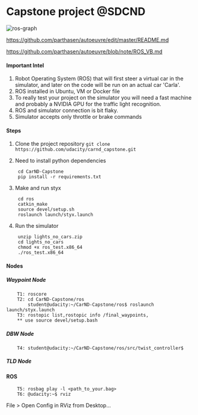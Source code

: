 # Capstone project @SDCND

![ros-graph](https://github.com/parthasen/autoeuvre/blob/master/imgs/final-project-ros-graph-v2.png)

https://github.com/parthasen/autoeuvre/edit/master/README.md

https://github.com/parthasen/autoeuvre/blob/note/ROS_VB.md

#### Important Intel
1. Robot Operating System (ROS) that will first steer a virtual car in the simulator, and later on the code will be run on an actual car 'Carla'. 
2. ROS installed in Ubuntu, VM or Docker file
3. To really test your project on the simulator you will need a fast machine and probably a NVIDIA GPU for the traffic light recognition.
4. ROS and simulator connection is bit  flaky.
5. Simulator accepts only throttle or brake commands 


#### Steps

1. Clone the project repository `git clone https://github.com/udacity/carnd_capstone.git`
2. Need to install python dependencies 

        cd CarND-Capstone
        pip install -r requirements.txt
3. Make and run styx

        cd ros
        catkin_make
        source devel/setup.sh
        roslaunch launch/styx.launch
4. Run the simulator

        unzip lights_no_cars.zip
        cd lights_no_cars
        chmod +x ros_test.x86_64
        ./ros_test.x86_64
#### Nodes
##### Waypoint Node
        T1: roscore
        T2: cd CarND-Capstone/ros
            student@udacity:~/CarND-Capstone/ros$ roslaunch launch/styx.launch
        T3: rostopic list,rostopic info /final_waypoints,
        ** use source devel/setup.bash

##### DBW Node

        T4: student@udacity:~/CarND-Capstone/ros/src/twist_controller$

##### TLD Node

#### ROS
        T5: rosbag play -l <path_to_your.bag>
        T6: @udacity:~$ rviz
File > Open Config in RViz from Desktop...       






